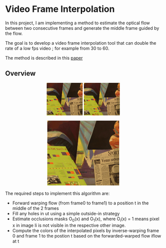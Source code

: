

# Video Frame Interpolation

In this project, I am implementing a method to estimate the optical flow between two consecutive frames and generate the middle frame guided by the flow.

The goal is to develop a video frame interpolation tool that can double the rate of a low fps video ; for example from 30 to 60. 

The method is described in this [paper](ttps://link.springer.com/content/pdf/10.1007/s11263-010-0390-2.pdf)

## Overview
  <p align="center">
       <img src="./data/frame0.png" alt="Overview" width="23%">
       <img src="./data/frame1.png" alt="Overview" width="23%">
  </p>
  <p align="center">
       <img src="./img/flow.gif" alt="Overview" width="46%">
 </p>

The required steps to implement this algorithm are:
- Forward warping flow (from frame0 to frame1) to a position t in the middle of the 2 frames
- Fill any holes in ut using a simple outside-in strategy
- Estimate occlusions masks O<sub>0</sub>(x) and O<sub>1</sub>(x), where O<sub>i</sub>(x) = 1 means pixel x in image Ii is not visible in the
respective other image.
- Compute the colors of the interpolated pixels by inverse-warping frame 0 and frame 1 to the postion t based on the forwarded-warped flow iflow at t
